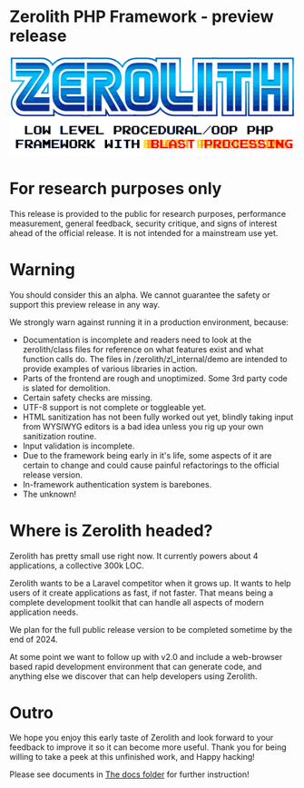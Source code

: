 # Zerolith PHP Framework - preview release

![Zerolith Logo](zerolith/zl_internal/docs/zerolith-sega-logo-preview-version.png)

# For research purposes only

This release is provided to the public for research purposes, performance measurement, general feedback, security critique, and signs of interest ahead of the official release. It is not intended for a mainstream use yet.

# Warning

You should consider this an alpha. We cannot guarantee the safety or support this preview release in any way.

We strongly warn against running it in a production environment, because:
- Documentation is incomplete and readers need to look at the zerolith/class files for reference on what features exist and what function calls do. The files in /zerolith/zl_internal/demo are intended to provide examples of various libraries in action.
- Parts of the frontend are rough and unoptimized. Some 3rd party code is slated for demolition.
- Certain safety checks are missing.
- UTF-8 support is not complete or toggleable yet.
- HTML sanitization has not been fully worked out yet, blindly taking input from WYSIWYG editors is a bad idea unless you rig up your own sanitization routine.
- Input validation is incomplete.
- Due to the framework being early in it's life, some aspects of it are certain to change and could cause painful refactorings to the official release version.
- In-framework authentication system is barebones.
- The unknown!

# Where is Zerolith headed?

Zerolith has pretty small use right now. It currently powers about 4 applications, a collective 300k LOC.

Zerolith wants to be a Laravel competitor when it grows up. It wants to help users of it create applications as fast, if not faster.
That means being a complete development toolkit that can handle all aspects of modern application needs.

We plan for the full public release version to be completed sometime by the end of 2024.

At some point we want to follow up with v2.0 and include a web-browser based rapid development environment that can generate code, and anything else we discover that can help developers using Zerolith.

# Outro

We hope you enjoy this early taste of Zerolith and look forward to your feedback to improve it so it can become more useful.
Thank you for being willing to take a peek at this unfinished work, and Happy hacking!


Please see documents in [The docs folder](/zerolith/zl_internal/docs) for further instruction!
